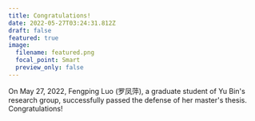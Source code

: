 ```yaml
---
title: Congratulations!
date: 2022-05-27T03:24:31.812Z
draft: false
featured: true
image:
  filename: featured.png
  focal_point: Smart
  preview_only: false
---
```

On May 27, 2022, Fengping Luo (罗凤萍), a graduate student of Yu Bin's research group, successfully passed the defense of her master's thesis. Congratulations!